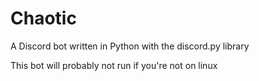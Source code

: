 # Chaotic
A Discord bot written in Python with the discord.py library

This bot will probably not run if you're not on linux
